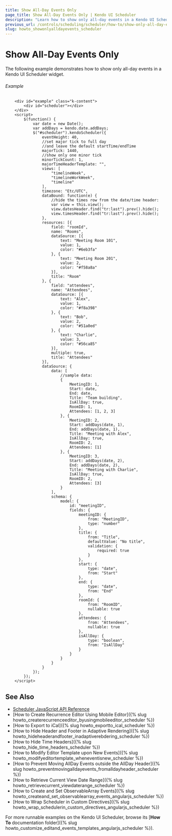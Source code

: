 ```yaml
---
title: Show All-Day Events Only
page_title: Show All-Day Events Only | Kendo UI Scheduler
description: "Learn how to show only all-day events in a Kendo UI Scheduler."
previous_url: /controls/scheduling/scheduler/how-to/show-only-all-day-events
slug: howto_showonlyalldayevents_scheduler
---
```


# Show All-Day Events Only

The following example demonstrates how to show only all-day events in a Kendo UI Scheduler widget.

###### Example

```dojo
    <div id="example" class="k-content">
        <div id="scheduler"></div>
    </div>
    <script>
        $(function() {
            var date = new Date();
            var addDays = kendo.date.addDays;
            $("#scheduler").kendoScheduler({
                eventHeight: 40,
                //set major tick to full day
                //and leave the default startTime/endTime
                majorTick: 1440,
                //show only one minor tick
                minorTickCount: 1,
                majorTimeHeaderTemplate: "",
                views: [
                    "timelineWeek",
                    "timelineWorkWeek",
                    "timeline"
                ],
                timezone: "Etc/UTC",
                dataBound: function(e) {
                    //hide the times row from the date/time header:
                    var view = this.view();
                    view.datesHeader.find("tr:last").prev().hide();
                    view.timesHeader.find("tr:last").prev().hide();
                },
                resources: [{
                    field: "roomId",
                    name: "Rooms",
                    dataSource: [{
                        text: "Meeting Room 101",
                        value: 1,
                        color: "#6eb3fa"
                    }, {
                        text: "Meeting Room 201",
                        value: 2,
                        color: "#f58a8a"
                    }],
                    title: "Room"
                }, {
                    field: "attendees",
                    name: "Attendees",
                    dataSource: [{
                        text: "Alex",
                        value: 1,
                        color: "#f8a398"
                    }, {
                        text: "Bob",
                        value: 2,
                        color: "#51a0ed"
                    }, {
                        text: "Charlie",
                        value: 3,
                        color: "#56ca85"
                    }],
                    multiple: true,
                    title: "Attendees"
                }],
                dataSource: {
                    data: [
                        //sample data:
                        {
                            MeetingID: 1,
                            Start: date,
                            End: date,
                            Title: "Team building",
                            IsAllDay: true,
                            RoomID: 1,
                            Attendees: [1, 2, 3]
                        }, {
                            MeetingID: 2,
                            Start: addDays(date, 1),
                            End: addDays(date, 1),
                            Title: "Meeting with Alex",
                            IsAllDay: true,
                            RoomID: 2,
                            Attendees: [1]
                        }, {
                            MeetingID: 3,
                            Start: addDays(date, 2),
                            End: addDays(date, 2),
                            Title: "Meeting with Charlie",
                            IsAllDay: true,
                            RoomID: 2,
                            Attendees: [3]
                        }
                    ],
                    schema: {
                        model: {
                            id: "meetingID",
                            fields: {
                                meetingID: {
                                    from: "MeetingID",
                                    type: "number"
                                },
                                title: {
                                    from: "Title",
                                    defaultValue: "No title",
                                    validation: {
                                        required: true
                                    }
                                },
                                start: {
                                    type: "date",
                                    from: "Start"
                                },
                                end: {
                                    type: "date",
                                    from: "End"
                                },
                                roomId: {
                                    from: "RoomID",
                                    nullable: true
                                },
                                attendees: {
                                    from: "Attendees",
                                    nullable: true
                                },
                                isAllDay: {
                                    type: "boolean",
                                    from: "IsAllDay"
                                }
                            }
                        }
                    }
                }
            });
        });
    </script>
```

## See Also

* [Scheduler JavaScript API Reference](/api/javascript/ui/scheduler)
* [How to Create Recurrence Editor Using Mobile Editor]({% slug howto_createrecurrenceeditor_byusingmobileeditor_scheduler %})
* [How to Export to iCal]({% slug howto_exportto_ical_scheduler %})
* [How to Hide Header and Footer in Adaptive Rendering]({% slug howto_hideheaderandfooter_inadaptiverebdering_scheduler %})
* [How to Hide Time Headers]({% slug howto_hide_time_headers_scheduler %})
* [How to Modify Editor Template upon New Events]({% slug howto_modifyeditortemplate_wheneventisnew_scheduler %})
* [How to Prevent Moving AllDay Events outside the AllDay Header]({% slug howto_preventmovingalldayevents_fromalldayheader_scheduler %})
* [How to Retrieve Current View Date Range]({% slug howto_retrievecurrent_viewdaterange_scheduler %})
* [How to Create and Set ObservableArray Events]({% slug howto_createand_set_observablearray_events_angularjs_scheduler %})
* [How to Wrap Scheduler in Custom Directives]({% slug howto_wrap_schedulerin_custom_directives_angularjs_scheduler %})

For more runnable examples on the Kendo UI Scheduler, browse its [**How To** documentation folder]({% slug howto_customize_editand_events_templates_angularjs_scheduler %}).
